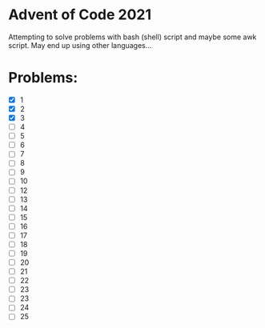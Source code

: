# Advent of Code 2021
Attempting to solve problems with bash (shell) script and maybe some awk script. May end up using other languages...

# Problems:
  - [x] 1
  - [x] 2
  - [x] 3
  - [ ] 4
  - [ ] 5
  - [ ] 6
  - [ ] 7
  - [ ] 8
  - [ ] 9
  - [ ] 10
  - [ ] 12
  - [ ] 13
  - [ ] 14
  - [ ] 15
  - [ ] 16
  - [ ] 17
  - [ ] 18
  - [ ] 19
  - [ ] 20
  - [ ] 21
  - [ ] 22
  - [ ] 23
  - [ ] 23
  - [ ] 24
  - [ ] 25
